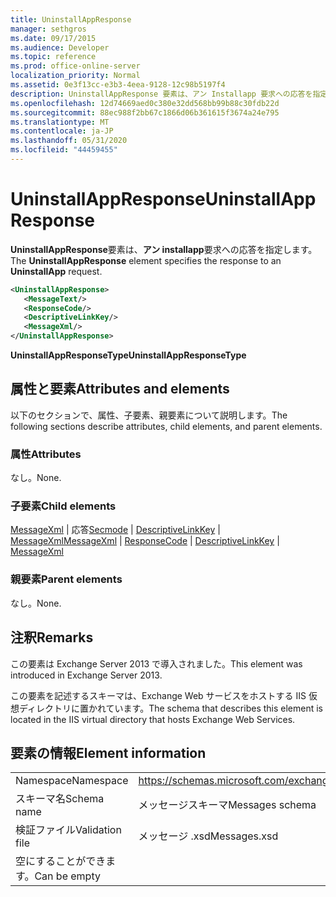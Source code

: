 ```yaml
---
title: UninstallAppResponse
manager: sethgros
ms.date: 09/17/2015
ms.audience: Developer
ms.topic: reference
ms.prod: office-online-server
localization_priority: Normal
ms.assetid: 0e3f13cc-e3b3-4eea-9128-12c98b5197f4
description: UninstallAppResponse 要素は、アン Installapp 要求への応答を指定します。
ms.openlocfilehash: 12d74669aed0c380e32dd568bb99b88c30fdb22d
ms.sourcegitcommit: 88ec988f2bb67c1866d06b361615f3674a24e795
ms.translationtype: MT
ms.contentlocale: ja-JP
ms.lasthandoff: 05/31/2020
ms.locfileid: "44459455"
---
```

# <a name="uninstallappresponse"></a><span data-ttu-id="6c313-103">UninstallAppResponse</span><span class="sxs-lookup"><span data-stu-id="6c313-103">UninstallAppResponse</span></span>

<span data-ttu-id="6c313-104">**UninstallAppResponse**要素は、**アン installapp**要求への応答を指定します。</span><span class="sxs-lookup"><span data-stu-id="6c313-104">The **UninstallAppResponse** element specifies the response to an **UninstallApp** request.</span></span> 
  
```XML
<UninstallAppResponse>
   <MessageText/>
   <ResponseCode/>
   <DescriptiveLinkKey/>
   <MessageXml/>
</UninstallAppResponse>
```

 <span data-ttu-id="6c313-105">**UninstallAppResponseType**</span><span class="sxs-lookup"><span data-stu-id="6c313-105">**UninstallAppResponseType**</span></span>
## <a name="attributes-and-elements"></a><span data-ttu-id="6c313-106">属性と要素</span><span class="sxs-lookup"><span data-stu-id="6c313-106">Attributes and elements</span></span>

<span data-ttu-id="6c313-107">以下のセクションで、属性、子要素、親要素について説明します。</span><span class="sxs-lookup"><span data-stu-id="6c313-107">The following sections describe attributes, child elements, and parent elements.</span></span>
  
### <a name="attributes"></a><span data-ttu-id="6c313-108">属性</span><span class="sxs-lookup"><span data-stu-id="6c313-108">Attributes</span></span>

<span data-ttu-id="6c313-109">なし。</span><span class="sxs-lookup"><span data-stu-id="6c313-109">None.</span></span>
  
### <a name="child-elements"></a><span data-ttu-id="6c313-110">子要素</span><span class="sxs-lookup"><span data-stu-id="6c313-110">Child elements</span></span>

<span data-ttu-id="6c313-111">[MessageXml](messagexml.md)  | 応答[Secmode](responsecode.md)  | [DescriptiveLinkKey](descriptivelinkkey.md)  | [MessageXml](messagexml.md)</span><span class="sxs-lookup"><span data-stu-id="6c313-111">[MessageXml](messagexml.md) | [ResponseCode](responsecode.md) | [DescriptiveLinkKey](descriptivelinkkey.md) | [MessageXml](messagexml.md)</span></span>
  
### <a name="parent-elements"></a><span data-ttu-id="6c313-112">親要素</span><span class="sxs-lookup"><span data-stu-id="6c313-112">Parent elements</span></span>

<span data-ttu-id="6c313-113">なし。</span><span class="sxs-lookup"><span data-stu-id="6c313-113">None.</span></span>
  
## <a name="remarks"></a><span data-ttu-id="6c313-114">注釈</span><span class="sxs-lookup"><span data-stu-id="6c313-114">Remarks</span></span>

<span data-ttu-id="6c313-115">この要素は Exchange Server 2013 で導入されました。</span><span class="sxs-lookup"><span data-stu-id="6c313-115">This element was introduced in Exchange Server 2013.</span></span>
  
<span data-ttu-id="6c313-116">この要素を記述するスキーマは、Exchange Web サービスをホストする IIS 仮想ディレクトリに置かれています。</span><span class="sxs-lookup"><span data-stu-id="6c313-116">The schema that describes this element is located in the IIS virtual directory that hosts Exchange Web Services.</span></span>
  
## <a name="element-information"></a><span data-ttu-id="6c313-117">要素の情報</span><span class="sxs-lookup"><span data-stu-id="6c313-117">Element information</span></span>

|||
|:-----|:-----|
|<span data-ttu-id="6c313-118">Namespace</span><span class="sxs-lookup"><span data-stu-id="6c313-118">Namespace</span></span>  <br/> |https://schemas.microsoft.com/exchange/services/2006/messages  <br/> |
|<span data-ttu-id="6c313-119">スキーマ名</span><span class="sxs-lookup"><span data-stu-id="6c313-119">Schema name</span></span>  <br/> |<span data-ttu-id="6c313-120">メッセージスキーマ</span><span class="sxs-lookup"><span data-stu-id="6c313-120">Messages schema</span></span>  <br/> |
|<span data-ttu-id="6c313-121">検証ファイル</span><span class="sxs-lookup"><span data-stu-id="6c313-121">Validation file</span></span>  <br/> |<span data-ttu-id="6c313-122">メッセージ .xsd</span><span class="sxs-lookup"><span data-stu-id="6c313-122">Messages.xsd</span></span>  <br/> |
|<span data-ttu-id="6c313-123">空にすることができます。</span><span class="sxs-lookup"><span data-stu-id="6c313-123">Can be empty</span></span>  <br/> ||
   

